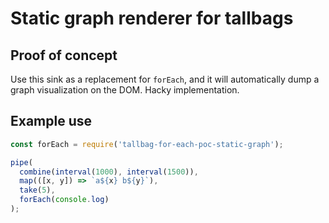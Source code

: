 # Static graph renderer for tallbags

## Proof of concept

Use this sink as a replacement for `forEach`, and it will automatically dump a graph visualization on the DOM. Hacky implementation.

## Example use

```js
const forEach = require('tallbag-for-each-poc-static-graph');

pipe(
  combine(interval(1000), interval(1500)),
  map(([x, y]) => `a${x} b${y}`),
  take(5),
  forEach(console.log)
);
```



